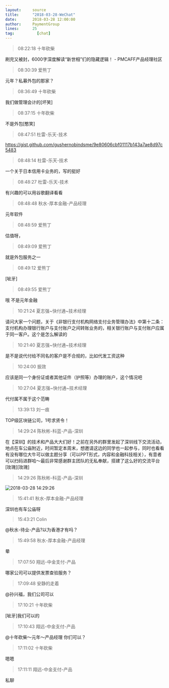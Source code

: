 ```yaml
---
layout:     source 
title:      "2018-03-28-WeChat"
date:       2018-03-28 12:00:00
author:     PaymentGroup
lines:      25 
tag:		  [chat]
---
```

> 08:22:18  十年砍柴  
   
刷完又被封，6000字深度解读“新世相”们的隐藏逻辑！ - PMCAFF产品经理社区  
   
> 08:30:39  爱熊丁  
   
元年？私募外包的那家？  
   
> 08:36:49  十年砍柴  
   
我们做管理会计的[坏笑]  
   
> 08:37:15  十年砍柴  
   
不是外包[憨笑]  
   
> 08:47:51  杜雷-乐天-技术  
   
https://gist.github.com/gushernobindsme/9e80606cbf01117b143a7ae8d97c5483  
   
> 08:48:14  杜雷-乐天-技术  
   
一个关于日本信用卡业务的，写的挺好  
   
> 08:48:27  杜雷-乐天-技术  
   
有兴趣的可以用谷歌翻译看看  
   
> 08:48:48  秋水-厚本金融-产品经理  
   
元年软件  
   
> 08:48:59  爱熊丁  
   
估值呀，  
   
> 08:49:09  爱熊丁  
   
就是外包服务之一  
   
> 08:49:12  爱熊丁  
   
[呲牙]  
   
> 08:49:55  爱熊丁  
   
哦 不是元年金融  
   
> 10:21:24  夏志强~快付通~技术经理  
   
请问大家一个问题，关于《非银行支付机构网络支付业务管理办法》中第十二条：支付机构办理银行账户与支付账户之间转账业务的，相关银行账户与支付账户应属于同一客户。这个是怎么解读的  
   
> 10:21:40  夏志强~快付通~技术经理  
   
是不是说代付给不同名的客户是不合规的，比如代发工资这种  
   
> 10:24:00  振效  
   
应该是同一个身份证或者其他证件（护照等）办理的账户，这个情况吧  
   
> 10:27:04  夏志强~快付通~技术经理  
   
代付属不属于这个范畴  
   
> 13:39:13  刘一痕  
   
TOP级区块链公司，1号求贤令！  
   
> 14:29:24  陈秋彬-科蓝-产品-深圳  
   
在【深圳】的技术和产品大大们好！之前在另外的群里发起了深圳线下交流活动，地点在车公庙附近，时间暂定本周末，想邀请这边的同学也一起参与，同时也看看有没有哪位大牛可以做主题分享（可以PPT形式，内容和金融科技相关），有意者可以扫码进群哈～最后非常感谢群主团队的无私奉献，搭建了这么好的交流平台[玫瑰][玫瑰]  
   
> 14:29:26  陈秋彬-科蓝-产品-深圳  
   
![2018-03-28 14:29:26](http://static.cocolian.org/img/20180328_142926.png) 
   
> 15:41:41  秋水-厚本金融-产品经理  
   
深圳也有车公庙呀  
   
> 15:43:21  Colin  
   
@秋水-待业-产品?以为香港才有吗？  
   
> 15:49:58  秋水-厚本金融-产品经理  
   
晕  
   
> 17:07:50  翔远-中金支付-产品  
   
哪家公司可以提供发票查验服务？  
   
> 17:09:48  安静的走着  
   
@孙兴福，我们公司可以  
   
> 17:10:21  十年砍柴  
   
[呲牙]我们可以的  
   
> 17:10:43  翔远-中金支付-产品  
   
@十年砍柴～元年～产品经理 你们可以？  
   
> 17:11:02  十年砍柴  
   
嗯嗯  
   
> 17:11:11  翔远-中金支付-产品  
   
私聊  
   
